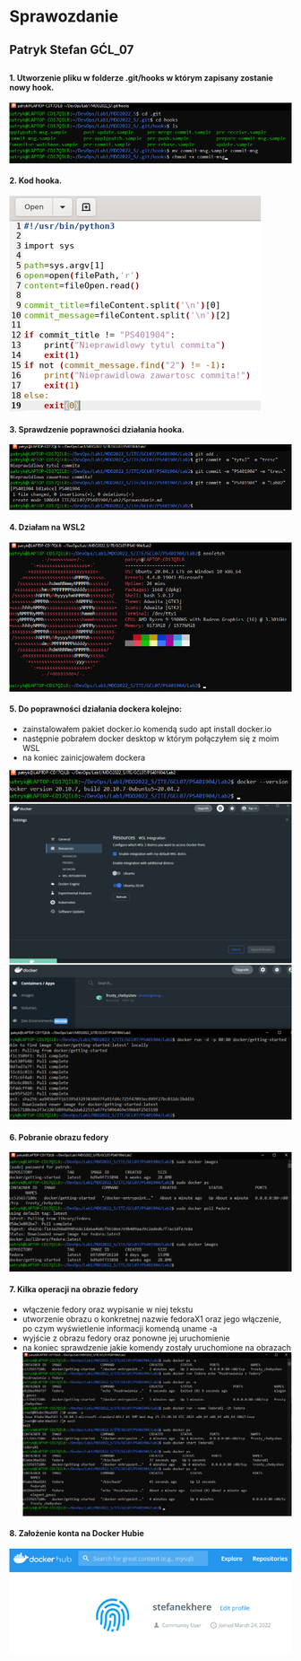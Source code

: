 # Sprawozdanie
##
## Patryk Stefan GĆL_07
##
##
#### 1. Utworzenie pliku w folderze .git/hooks w którym zapisany zostanie nowy hook.
![Screenshot](1.png)
####
#### 2. Kod hooka. 
![Screenshot](2.png)
####
#### 3. Sprawdzenie poprawności działania hooka. 
![Screenshot](3.png)
####
#### 4. Działam na WSL2
![Screenshot](4.png)
####
#### 5. Do poprawności działania dockera kolejno:
- zainstalowałem pakiet docker.io komendą sudo apt install docker.io
- następnie pobrałem docker desktop w którym połączyłem się z moim WSL
- na koniec zainicjowałem dockera

![Screenshot](5.png)
![Screenshot](6.png)
![Screenshot](7.png)
####
#### 6. Pobranie obrazu fedory
![Screenshot](8.png)
####
#### 7. Kilka operacji na obrazie fedory
- włączenie fedory oraz wypisanie w niej tekstu
- utworzenie obrazu o konkretnej nazwie fedoraX1 oraz jego włączenie, po czym wyświetlenie informacji komendą uname -a
- wyjście z obrazu fedory oraz ponowne jej uruchomienie
- na koniec sprawdzenie jakie komendy zostały uruchomione na obrazach
![Screenshot](9.png)
####
#### 8. Założenie konta na Docker Hubie
![Screenshot](10.png)
####
